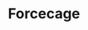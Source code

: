 ---
title: "Forcecage"
index:
  - forcecage
permalink: /spells/forcecage/
tags:
  - Spell
  - 7th Level
  - Evocation
available_for:
  - Bard
  - Warlock
  - Wizard
level: "7th Level"
school: "Evocation"
range: "100 ft"
area: "20 ft"
shape: "Cube"
comp:
  - V
  - S
  - M
material: "ruby dust worth 1,500 gp."
duration: "1 Hour"
description: |
  An immobile, invisible, cube-shaped prison composed of magical force springs into existence around an area you choose within range. The prison can be a cage or a solid box, as you choose.

  A prison in the shape of a cage can be up to 20 feet on a side and is made from 1/2-inch diameter bars spaced 1/2 inch apart.

  A prison in the shape of a box can be up to 10 feet on a side, creating a solid barrier that prevents any matter from passing through it and blocking any spells cast into or out from the area.

  When you cast the spell, any creature that is completely inside the cage's area is trapped. Creatures only partially within the area, or those too large to fit inside the area, are pushed away from the center of the area until they are completely outside the area.

  A creature inside the cage can't leave it by nonmagical means. If the creature tries to use teleportation or interplanar travel to leave the cage, it must first make a charisma saving throw. On a success, the creature can use that magic to exit the cage. On a failure, the creature can't exit the cage and wastes the use of the spell or effect. The cage also extends into the Ethereal Plane, blocking ethereal travel.

  This spell can't be dispelled by dispel magic.
excerpt: "An immobile, invisible, cube-shaped prison composed of magical force springs into existence around an area you choose within range."
source: "Basic Rules"
---